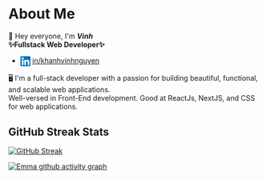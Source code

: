 # About Me

👋 Hey everyone, I'm ***Vinh*** <br>
**✨Fullstack Web Developer✨**

- <img align="center" src="./assets/icon/linkedin.png" title = "Twitter" alt="" height="20" /> [in/khanhvinhnguyen](https://www.linkedin.com/in/khanhvinhnguyen/) 

🖥️ I'm a full-stack developer with a passion for building beautiful, functional, and scalable web applications. <br>
Well-versed in Front-End development. Good at ReactJs, NextJS, and CSS for web applications.


## GitHub Streak Stats

[![GitHub Streak](https://streak-stats.demolab.com?user=khanhvinhnguyen&theme=merko&hide_border=true&date_format=j%2Fn%5B%2FY%5D&card_width=850)](https://git.io/streak-stats)

[![Emma github activity graph](https://github-readme-activity-graph.vercel.app/graph?username=khanhvinhnguyen&theme=merko)](https://github.com/ashutosh00710/github-readme-activity-graph)

<!-- <details>
  <summary>Licenses & certifications</summary>
  
  ## Licenses & certifications

  |     |     |
  | --- | --- |
  | [![IT support](./images/imgs/GCC_badge_IT_Support_1000x1000.png)](https://www.credly.com/badges/b8062aec-7982-45f5-99ea-3aa5b41d4669)  | [![PM](./images/imgs/GCC_badge_PGM_1000x1000.png)](https://www.credly.com/badges/42a22304-3d12-49a1-a01a-689bd652b892)  | 
  
</details> -->
